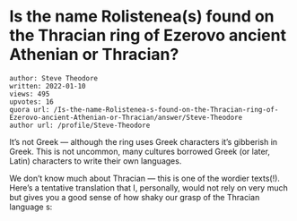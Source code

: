 # Is the name Rolistenea(s) found on the Thracian ring of Ezerovo ancient Athenian or Thracian?

	author: Steve Theodore
	written: 2022-01-10
	views: 495
	upvotes: 16
	quora url: /Is-the-name-Rolistenea-s-found-on-the-Thracian-ring-of-Ezerovo-ancient-Athenian-or-Thracian/answer/Steve-Theodore
	author url: /profile/Steve-Theodore


It’s not Greek — although the ring uses Greek characters it’s gibberish in Greek. This is not uncommon, many cultures borrowed Greek (or later, Latin) characters to write their own languages.

We don’t know much about Thracian — this is one of the wordier texts(!). Here’s a tentative translation that I, personally, would not rely on very much but gives you a good sense of how shaky our grasp of the Thracian language s:



